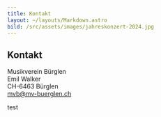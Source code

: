 ```yaml
---
title: Kontakt
layout: ~/layouts/Markdown.astro
bild: /src/assets/images/jahreskonzert-2024.jpg
---
```

## Kontakt

Musikverein Bürglen<br/>
Emil Walker<br/>
CH-6463 Bürglen<br/>
[mvb@mv-buerglen.ch](mailto:mvb@mv-buerglen.ch)

test
